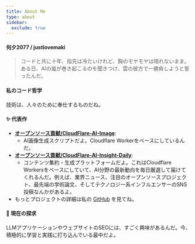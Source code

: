 ```yaml
---
title: About Me
type: about
sidebar:
  exclude: true
---
```

#### 何夕2077 / justlovemaki

> コードと共に十年、指先は冷たいけれど、胸のモヤモヤは晴れないまま。<br>
> ある日、AIの嵐が巻き起こるのを聞きつけ、雲の彼方で一勝負しようと誓ったんだ。

#### 私のコード哲学

技術は、人々のために奉仕するものだね。

#### ✨ 代表作

*   **[オープンソース貢献/CloudFlare-AI-Image](https://github.com/justlovemaki/CloudFlare-AI-Image)**:
    *   AI画像生成スクリプトだよ。Cloudflare Workerをベースにしているんだ。
*   **[オープンソース貢献/CloudFlare-AI-Insight-Daily](https://github.com/justlovemaki/CloudFlare-AI-Insight-Daily)**:
    *   コンテンツ集約・生成プラットフォームだよ。これはCloudflare Workersをベースにしていて、AI分野の最新動向を毎日厳選して届けてくれるんだ。例えば、業界ニュース、注目のオープンソースプロジェクト、最先端の学術論文、そしてテクノロジー系インフルエンサーのSNS投稿なんかがあるよ。
*   もっとプロジェクトの詳細は私の [GitHub](https://github.com/justlovemaki) を見てね。

#### 🌱 現在の探求

LLMアプリケーションやウェブサイトのSEOには、すごく興味があるんだ。今、積極的に学習と実践に打ち込んでいる最中だよ。